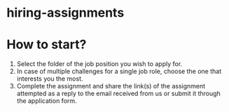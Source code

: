 # hiring-assignments

# How to start?
1. Select the folder of the job position you wish to apply for.
2. In case of multiple challenges for a single job role, choose the one that interests you the most.
3. Complete the assignment and share the link(s) of the assignment attempted as a reply to the email received from us or submit it through the application form.
